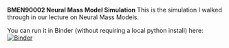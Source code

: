 **BMEN90002 Neural Mass Model Simulation**
This is the simulation I walked through in our lecture on Neural Mass Models. 

You can run it in Binder (without requiring a local python install) here:
[![Binder](https://mybinder.org/badge_logo.svg)](https://mybinder.org/v2/gh/pkaroly/neural-model-simulation/HEAD)
